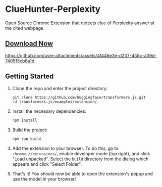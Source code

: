 # ClueHunter-Perplexity
Open Source Chrome Extension that detects clue of Perplexity answer at the cited webpage.

## [**Download Now**](https://chromewebstore.google.com/detail/cluehunter-perplexity/mhkmlamlmdlkgpmfgbdnhohbggldekjf)

https://github.com/user-attachments/assets/4f446e3e-d237-458c-a39d-740515cb6a1d

## Getting Started
1. Clone the repo and enter the project directory:
    ```bash
    git clone https://github.com/huggingface/transformers.js.git
    cd transformers.js/examples/extension/
    ```
1. Install the necessary dependencies:
    ```bash
    npm install 
    ```

1. Build the project:
    ```bash
    npm run build 
    ```

1. Add the extension to your browser. To do this, go to `chrome://extensions/`, enable developer mode (top right), and click "Load unpacked". Select the `build` directory from the dialog which appears and click "Select Folder".

1. That's it! You should now be able to open the extension's popup and use the model in your browser!
